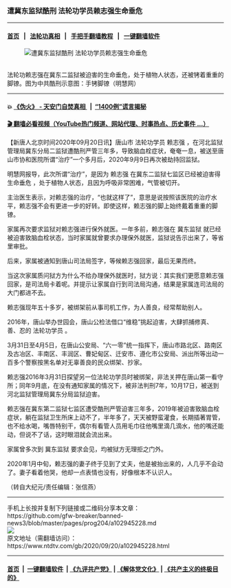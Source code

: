 ### 遭冀东监狱酷刑 法轮功学员赖志强生命垂危
------------------------

#### [首页](https://github.com/gfw-breaker/banned-news3/blob/master/README.md) &nbsp;&nbsp;|&nbsp;&nbsp; [法轮功真相](https://github.com/begood0513/basic/blob/master/README.md)  &nbsp;&nbsp;|&nbsp;&nbsp; [手把手翻墙教程](https://github.com/gfw-breaker/guides/wiki)  &nbsp;&nbsp;|&nbsp;&nbsp; [一键翻墙软件](https://github.com/gfw-breaker/nogfw/blob/master/README.md)  



<div><div class="featured_image">
 <figure>
  <img alt="遭冀东监狱酷刑 法轮功学员赖志强生命垂危" src="https://i.ntdtv.com/assets/uploads/2020/09/2020-09-20_152500.jpg"/>
 </figure><br/>
 <span class="caption">
  法轮功赖志强在冀东二监狱被迫害的生命垂危，处于植物人状态，还被铐着重重的脚镣。图为中共酷刑示意图：手铐脚镣（明慧网）
 </span>
</div>
</div><hr/>

#### 💥 [《伪火》 - 天安门自焚真相 ](http://158.247.195.190:10000/videos/blog/weihuo.html)&nbsp; |&nbsp; [“1400例”谎言揭秘  ](http://158.247.195.190:10000/videos/blog/jiexi1400.html)

#### [ 🎬  翻墙必看视频（YouTube热门频道、网站代理、时事热点、历史事件 ...）](https://github.com/gfw-breaker/links/blob/master/banned.md)

<div><div class="post_content" itemprop="articleBody">
 <p>
  【新唐人北京时间2020年09月20日讯】唐山市
  <ok href="https://www.ntdtv.com/gb/法轮功学员.htm">
   法轮功学员
  </ok>
  <ok href="https://www.ntdtv.com/gb/赖志强.htm">
   赖志强
  </ok>
  ，在河北监狱管理局冀东分局二监狱遭酷刑严管三年多，导致脑血栓症状，奄奄一息，被送至唐山市协和医院所谓“治疗”一个多月后，2020年9月9日再次被劫持回监狱。
 </p>
 <p>
  明慧网报导，此次所谓“治疗”，是因为
  <ok href="https://www.ntdtv.com/gb/赖志强.htm">
   赖志强
  </ok>
  在冀东二监狱七监区已经被迫害得
  <ok href="https://www.ntdtv.com/gb/生命垂危.htm">
   生命垂危
  </ok>
  ，处于植物人状态，且因为呼吸非常困难，气管被切开。
 </p>
 <p>
  主治医生表示，对赖志强的治疗，“也就这样了”，意思是说按照该医院的治疗水平，赖志强不会有更进一步的好转。即使这样，赖志强的脚上始终戴着重重的脚镣。
 </p>
 <p>
  家属再次要求监狱对赖志强进行保外就医。一年多前，赖志强在
  <ok href="https://www.ntdtv.com/gb/冀东监狱.htm">
   冀东监狱
  </ok>
  就已经被迫害致脑血栓状态，当时家属就曾要求办理保外就医，监狱说告示出来了，等省里审批。
 </p>
 <p>
  后来，家属被通知到唐山司法局签字，等候赖志强回家，最后无果而终。
 </p>
 <p>
  当这次家属质问狱方为什么不给办理保外就医时，狱方说：其实我们更愿意赖志强回家，是司法局卡着呢。并提示让家属自行到司法局沟通，结果是家属连司法局的大门都进不去。
 </p>
 <p>
  赖志强现年五十多岁，被绑架前从事司机工作，为人善良，经常帮助别人。
 </p>
 <p>
  2016年，唐山举办世园会，唐山公检法借口“维稳”挑起迫害，大肆抓捕修真、善、忍的
  <ok href="https://www.ntdtv.com/gb/法轮功学员.htm">
   法轮功学员
  </ok>
  。
 </p>
 <p>
  3月31日至4月5日，在唐山公安局、“六一零”统一指挥下，唐山市路北区、路南区及古冶区、丰南区、丰润区、曹妃甸区、迁安市、遵化市公安局、派出所等出动一百多个警察按黑名单对无辜善良的民众绑架、抄家。
 </p>
 <p>
  赖志强2016年3月31日探望另一位法轮功学员时被绑架，非法关押在唐山第一看守所；同年9月底，在没有通知家属的情况下，被非法判刑7年，10月17日，被送到河北监狱管理局冀东分局监狱迫害。
 </p>
 <p>
  赖志强在冀东第二监狱七监区遭受酷刑严管迫害三年多，2019年被迫害致脑血栓症状，躺在监狱卫生所床上动不了，半年多了，天天被野蛮灌食，长期插著胃管，也不给水喝，嘴唇特别干，偶尔有看管人员用毛巾往他嘴里滴几滴水，他的嘴还能动，但说不了话，这时眼泪就会流出来。
 </p>
 <p>
  家属曾多次到
  <ok href="https://www.ntdtv.com/gb/冀东监狱.htm">
   冀东监狱
  </ok>
  要求会见，均被狱方无理拒之门外。
 </p>
 <p>
  2020年1月中旬，赖志强的妻子终于见到了丈夫，他是被抬出来的，人几乎不会动了。妻子看着他哭，他却一点表情也没有，好像根本不认识人。
 </p>
 <p>
  （转自大纪元/责任编辑：张信燕）
 </p>
 <div class="single_ad">
 </div>
</div>
</div>
<hr/>
手机上长按并复制下列链接或二维码分享本文章：<br/>
https://github.com/gfw-breaker/banned-news3/blob/master/pages/prog204/a102945228.md <br/>
<a href='https://github.com/gfw-breaker/banned-news3/blob/master/pages/prog204/a102945228.md'><img src='https://github.com/gfw-breaker/banned-news3/blob/master/pages/prog204/a102945228.md.png'/></a> <br/>
原文地址（需翻墙访问）：https://www.ntdtv.com/gb/2020/09/20/a102945228.html


------------------------
#### [首页](https://github.com/gfw-breaker/banned-news3/blob/master/README.md) &nbsp;|&nbsp; [一键翻墙软件](https://github.com/gfw-breaker/nogfw/blob/master/README.md) &nbsp;| [《九评共产党》](https://github.com/gfw-breaker/9ping.md/blob/master/README.md#九评之一评共产党是什么) | [《解体党文化》](https://github.com/gfw-breaker/jtdwh.md/blob/master/README.md) | [《共产主义的终极目的》](https://github.com/gfw-breaker/gczydzjmd.md/blob/master/README.md)


<img src='http://gfw-breaker.win/banned-news3/pages/prog204/a102945228.md' width='0px' height='0px'/>